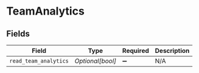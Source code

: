 # TeamAnalytics


## Fields

| Field                 | Type                  | Required              | Description           |
| --------------------- | --------------------- | --------------------- | --------------------- |
| `read_team_analytics` | *Optional[bool]*      | :heavy_minus_sign:    | N/A                   |
